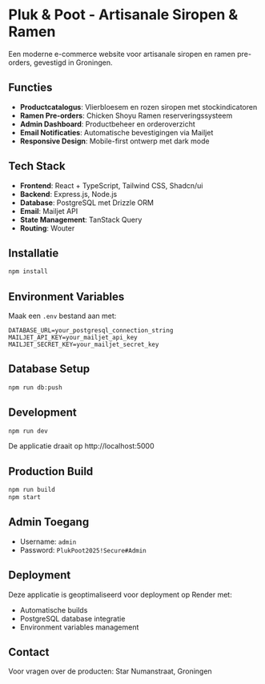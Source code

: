 # Pluk & Poot - Artisanale Siropen & Ramen

Een moderne e-commerce website voor artisanale siropen en ramen pre-orders, gevestigd in Groningen.

## Functies

- **Productcatalogus**: Vlierbloesem en rozen siropen met stockindicatoren
- **Ramen Pre-orders**: Chicken Shoyu Ramen reserveringssysteem
- **Admin Dashboard**: Productbeheer en orderoverzicht
- **Email Notificaties**: Automatische bevestigingen via Mailjet
- **Responsive Design**: Mobile-first ontwerp met dark mode

## Tech Stack

- **Frontend**: React + TypeScript, Tailwind CSS, Shadcn/ui
- **Backend**: Express.js, Node.js
- **Database**: PostgreSQL met Drizzle ORM
- **Email**: Mailjet API
- **State Management**: TanStack Query
- **Routing**: Wouter

## Installatie

```bash
npm install
```

## Environment Variables

Maak een `.env` bestand aan met:

```env
DATABASE_URL=your_postgresql_connection_string
MAILJET_API_KEY=your_mailjet_api_key
MAILJET_SECRET_KEY=your_mailjet_secret_key
```

## Database Setup

```bash
npm run db:push
```

## Development

```bash
npm run dev
```

De applicatie draait op http://localhost:5000

## Production Build

```bash
npm run build
npm start
```

## Admin Toegang

- Username: `admin`
- Password: `PlukPoot2025!Secure#Admin`

## Deployment

Deze applicatie is geoptimaliseerd voor deployment op Render met:
- Automatische builds
- PostgreSQL database integratie
- Environment variables management

## Contact

Voor vragen over de producten: Star Numanstraat, Groningen
